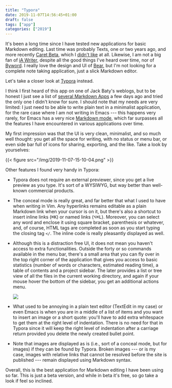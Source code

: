 ```yaml
---
title: "Typora"
date: 2019-11-07T14:56:45+01:00
draft: false
tags: ["app"]
categories: ["2019"]
---
```


It's been a long time since I have tested new applications for basic Markdown editing. Last time was probably Texts, one or two years ago, and more recently [Caret Beta](https://caret.io), which I [didn't like](/micro/2019-11-06-11-31-34/) at all. Likewise, I am not a big fan of [iA Writer](https://ia.net/writer), despite all the good things I've heard over time, nor of [Byword](https://bywordapp.com). I really love the design and UI of [Bear](https://bear.app), but I'm not looking for a complete note taking application, just a slick Markdown editor.

Let's take a closer look at [Typora](https://typora.io) instead.

I think I first heard of this app on one of Jack Baty's weblogs, but to be honest I just see a list of [several Markdown Apps](https://www.bettertechtips.com/mac/markdown-editor-mac/) a few days ago and tried the only one I didn't know for sure. I should note that my needs are very limited: I just need to be able to write plain text in a minimalist application, for the rare case where I am not writing in Emacs --- this happens very rarely, for Emacs has a very nice [Markdown mode](https://jblevins.org/projects/markdown-mode/), which far surpasses all the features I have encountered in various applications over time.

My first impression was that the UI is very clean, minimalist, and so much well thought: you get all the space for writing, with no status or menu bar, or even side bar full of icons for sharing, exporting, and the like. Take a look by yourselves:

{{< figure src="/img/2019-11-07-15-10-04.png" >}}

Other features I found very handy in Typora:

- Typora does not require an external previewer, since you get a live preview as you type. It's sort of a WYSIWYG, but way better than well-known commercial products.

- The conceal mode is really great, and far better that what I used to have when writing in Vim. Any hyperlinks remains editable as a plain Markdown link when your cursor is on it, but there's also a shortcut to insert inline links (<kbd>⌘K</kbd>) or named links (<kbd>⌥⌘L</kbd>). Moreover, you can select any word and enclose it using square bracket, parenthesis or whatever, and, of course, HTML tags are completed as soon as you start typing the closing tag `</`. The inline code is really pleasantly displayed as well.

- Although this is a distraction free UI, it does not mean you haven't access to extra functionalities. Outside the forty or so commands available in the menu bar, there's a small area that you can fly over in the top right corner of the application that gives you access to basic statistics (number of words or characters, estimated reading time), a table of contents and a project sidebar. The later provides a list or tree view of all the files in the current working directory, and again if your mouse hover the bottom of the sidebar, you get an additional actions menu.

     ![](/img/2019-11-07-15-32-46.png)

- What used to be annoying in a plain text editor (TextEdit in my case) or even Emacs is when you are in a middle of a list of items and you want to insert an image or a short quote: you'll have to add extra whitespace to get them at the right level of indentation. There is no need for that in Typora since it will keep the right level of indentation after a carriage return provided you delete the newly created bullet point.
- Note that images are displayed as is (i.e., sort of a conceal mode, but for images) if they can be found by Typora. Broken images --- or is my case, images with relative links that cannot be resolved before the site is published --- remain displayed using Markdown syntax.

Overall, this is the best application for Markdown editing I have been using so far. This is just a beta version, and while in beta it's free, so go take a look if feel so inclined.
